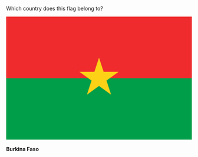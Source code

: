 Which country does this flag belong to?

![Flag of Burkina Faso](images/Flag_of_Burkina_Faso.svg)
<!--question-->
**Burkina Faso**